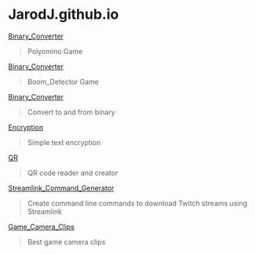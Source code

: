 # JarodJ.github.io

[Binary_Converter](./Polyomino.html)
> Polyomino Game

[Binary_Converter](./Boom_Detector.html)
> Boom_Detector Game

[Binary_Converter](./Binary_Converter.html)
> Convert to and from binary

[Encryption](./Encryption.html)
> Simple text encryption

[QR](./QR.html)
> QR code reader and creator

[Streamlink_Command_Generator](./Streamlink_Command_Generator.html)
> Create command line commands to download Twitch streams using Streamlink

[Game_Camera_Clips](./Game_Camera_Clips.html)

> Best game camera clips



